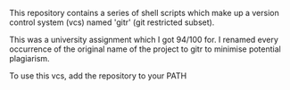 This repository contains a series of shell scripts which make up a version control system (vcs) named 'gitr' (git restricted subset).

This was a university assignment which I got 94/100 for. I renamed every occurrence of the original name of the project to gitr to minimise potential plagiarism.

To use this vcs, add the repository to your PATH
